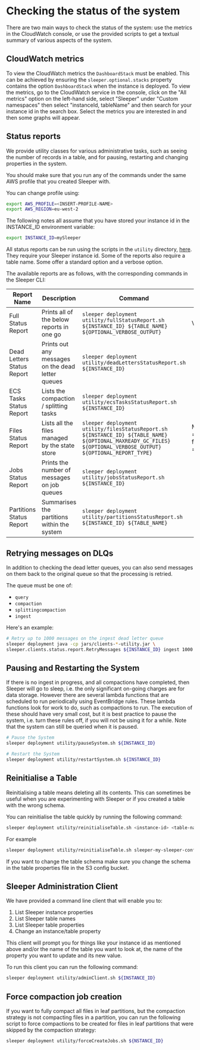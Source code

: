 Checking the status of the system
=================================

There are two main ways to check the status of the system: use the metrics in the CloudWatch console,
or use the provided scripts to get a textual summary of various aspects of the system.

## CloudWatch metrics

To view the CloudWatch metrics the `DashboardStack` must be enabled. This can be achieved by ensuring
the `sleeper.optional.stacks` property contains the option `DashboardStack` when the instance is deployed.
To view the metrics, go to the CloudWatch service in the console, click on the "All metrics" option on the
left-hand side, select "Sleeper" under "Custom namespaces" then select "instanceId, tableName" and then
search for your instance id in the search box. Select the metrics you are interested in and then some
graphs will appear.

## Status reports

We provide utility classes for various administrative tasks, such as seeing the
number of records in a table, and for pausing, restarting and changing properties
in the system.

You should make sure that you run any of the commands
under the same AWS profile that you created Sleeper with.

You can change profile using:

```bash
export AWS_PROFILE=<INSERT-PROFILE-NAME>
export AWS_REGION=eu-west-2
```

The following notes all assume that you have stored your instance id
in the INSTANCE_ID environment variable:

```bash
export INSTANCE_ID=mySleeper
```

All status reports can be run using the scripts in the `utility` directory, [here](../scripts/utility). They require
your Sleeper instance id. Some of the reports also require a table name. Some offer a standard option and a verbose
option.

The available reports are as follows, with the corresponding commands in the Sleeper CLI:

| Report Name                | Description                                       | Command                                                                                                                                                             | Defaults                                                           |
|----------------------------|---------------------------------------------------|---------------------------------------------------------------------------------------------------------------------------------------------------------------------|--------------------------------------------------------------------|
| Full Status Report         | Prints all of the below reports in one go         | ```sleeper deployment utility/fullStatusReport.sh ${INSTANCE_ID} ${TABLE_NAME} ${OPTIONAL_VERBOSE_OUTPUT}```                                                        | VERBOSE = false                                                    |
| Dead Letters Status Report | Prints out any messages on the dead letter queues | ```sleeper deployment utility/deadLettersStatusReport.sh ${INSTANCE_ID}```                                                                                          |                                                                    |
| ECS Tasks Status Report    | Lists the compaction / splitting tasks            | ```sleeper deployment utility/ecsTasksStatusReport.sh ${INSTANCE_ID}```                                                                                             |                                                                    |
| Files Status Report        | Lists all the files managed by the state store    | ```sleeper deployment utility/filesStatusReport.sh ${INSTANCE_ID} ${TABLE_NAME} ${OPTIONAL_MAXREADY_GC_FILES} ${OPTIONAL_VERBOSE_OUTPUT} ${OPTIONAL_REPORT_TYPE}``` | MAXREADY_GC_FILES = 1000, VERBOSE = false , REPORT_TYPE = standard |
| Jobs Status Report         | Prints the number of messages on job queues       | ```sleeper deployment utility/jobsStatusReport.sh ${INSTANCE_ID}```                                                                                                 |                                                                    |
| Partitions Status Report   | Summarises the partitions within the system       | ```sleeper deployment utility/partitionsStatusReport.sh ${INSTANCE_ID} ${TABLE_NAME}```                                                                             |                                                                    |

## Retrying messages on DLQs

In addition to checking the dead letter queues, you can also send messages on them
back to the original queue so that the processing is retried.

The queue must be one of:

* `query`
* `compaction`
* `splittingcompaction`
* `ingest`

Here's an example:

```bash
# Retry up to 1000 messages on the ingest dead letter queue
sleeper deployment java -cp jars/clients-*-utility.jar \
sleeper.clients.status.report.RetryMessages ${INSTANCE_ID} ingest 1000
```

## Pausing and Restarting the System

If there is no ingest in progress, and all compactions have completed, then Sleeper
will go to sleep, i.e. the only significant on-going charges are for data storage.
However there are several lambda functions that are scheduled to run periodically
using EventBridge rules. These lambda functions look for work to do, such as compactions
to run. The execution of these should have very small cost, but it is best practice
to pause the system, i.e. turn these rules off, if you will not be using it for a
while. Note that the system can still be queried when it is paused.

```bash
# Pause the System
sleeper deployment utility/pauseSystem.sh ${INSTANCE_ID}

# Restart the System
sleeper deployment utility/restartSystem.sh ${INSTANCE_ID}
```

## Reinitialise a Table

Reinitialising a table means deleting all its contents. This can sometimes be useful when you are experimenting
with Sleeper or if you created a table with the wrong schema.

You can reinitialise the table quickly by running the following command:

```bash
sleeper deployment utility/reinitialiseTable.sh <instance-id> <table-name> <optional-delete-partitions-true-or-false> <optional-split-points-file-location> <optional-split-points-file-base64-encoded-true-or-false>
```

For example

```bash
sleeper deployment utility/reinitialiseTable.sh sleeper-my-sleeper-config my-sleeper-table true /tmp/split-points.txt false
```

If you want to change the table schema make sure you change the schema in the table properties file in the S3
config bucket.

## Sleeper Administration Client

We have provided a command line client that will enable you to:

1) List Sleeper instance properties
2) List Sleeper table names
3) List Sleeper table properties
4) Change an instance/table property

This client will prompt you for things like your instance id as mentioned above and/or
the name of the table you want to look at, the name of the property you want to update and its new value.

To run this client you can run the following command:

```bash
sleeper deployment utility/adminClient.sh ${INSTANCE_ID}
```

## Force compaction job creation

If you want to fully compact all files in leaf partitions, but the compaction strategy is not compacting files in a 
partition, you can run the following script to force compactions to be created for files in leaf partitions that were 
skipped by the compaction strategy:

```bash
sleeper deployment utility/forceCreateJobs.sh ${NSTANCE_ID}
```